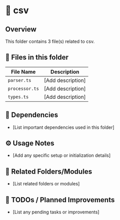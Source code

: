 # 📂 csv

## Overview
This folder contains 3 file(s) related to csv.

## 📄 Files in this folder

| File Name | Description |
|-----------|-------------|
| `parser.ts` | [Add description] |
| `processor.ts` | [Add description] |
| `types.ts` | [Add description] |

## 🔗 Dependencies
- [List important dependencies used in this folder]

## ⚙️ Usage Notes
- [Add any specific setup or initialization details]

## 🔄 Related Folders/Modules
- [List related folders or modules]

## 🚧 TODOs / Planned Improvements
- [List any pending tasks or improvements]
